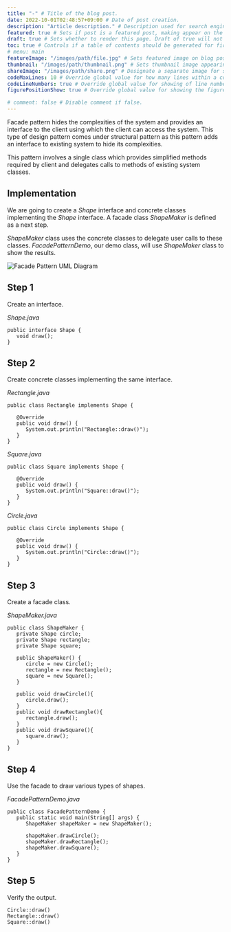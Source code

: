 ```yaml
---
title: "-" # Title of the blog post.
date: 2022-10-01T02:48:57+09:00 # Date of post creation.
description: "Article description." # Description used for search engine.
featured: true # Sets if post is a featured post, making appear on the home page side bar.
draft: true # Sets whether to render this page. Draft of true will not be rendered.
toc: true # Controls if a table of contents should be generated for first-level links automatically.
# menu: main
featureImage: "/images/path/file.jpg" # Sets featured image on blog post.
thumbnail: "/images/path/thumbnail.png" # Sets thumbnail image appearing inside card on homepage.
shareImage: "/images/path/share.png" # Designate a separate image for social media sharing.
codeMaxLines: 10 # Override global value for how many lines within a code block before auto-collapsing.
codeLineNumbers: true # Override global value for showing of line numbers within code block.
figurePositionShow: true # Override global value for showing the figure label.

# comment: false # Disable comment if false.
---
```


  

Facade pattern hides the complexities of the system and provides an interface to the client using which the client can access the system. This type of design pattern comes under structural pattern as this pattern adds an interface to existing system to hide its complexities.

This pattern involves a single class which provides simplified methods required by client and delegates calls to methods of existing system classes.

## Implementation

We are going to create a _Shape_ interface and concrete classes implementing the _Shape_ interface. A facade class _ShapeMaker_ is defined as a next step.

_ShapeMaker_ class uses the concrete classes to delegate user calls to these classes. _FacadePatternDemo_, our demo class, will use _ShapeMaker_ class to show the results.

![Facade Pattern UML Diagram](https://www.tutorialspoint.com/design_pattern/images/facade_pattern_uml_diagram.jpg)

## Step 1

Create an interface.

_Shape.java_

```
public interface Shape {
   void draw();
}
```

## Step 2

Create concrete classes implementing the same interface.

_Rectangle.java_

```
public class Rectangle implements Shape {

   @Override
   public void draw() {
      System.out.println("Rectangle::draw()");
   }
}
```

_Square.java_

```
public class Square implements Shape {

   @Override
   public void draw() {
      System.out.println("Square::draw()");
   }
}
```

_Circle.java_

```
public class Circle implements Shape {

   @Override
   public void draw() {
      System.out.println("Circle::draw()");
   }
}
```

## Step 3

Create a facade class.

_ShapeMaker.java_

```
public class ShapeMaker {
   private Shape circle;
   private Shape rectangle;
   private Shape square;

   public ShapeMaker() {
      circle = new Circle();
      rectangle = new Rectangle();
      square = new Square();
   }

   public void drawCircle(){
      circle.draw();
   }
   public void drawRectangle(){
      rectangle.draw();
   }
   public void drawSquare(){
      square.draw();
   }
}
```

## Step 4

Use the facade to draw various types of shapes.

_FacadePatternDemo.java_

```
public class FacadePatternDemo {
   public static void main(String[] args) {
      ShapeMaker shapeMaker = new ShapeMaker();

      shapeMaker.drawCircle();
      shapeMaker.drawRectangle();
      shapeMaker.drawSquare();
   }
}
```

## Step 5

Verify the output.

```
Circle::draw()
Rectangle::draw()
Square::draw()

```